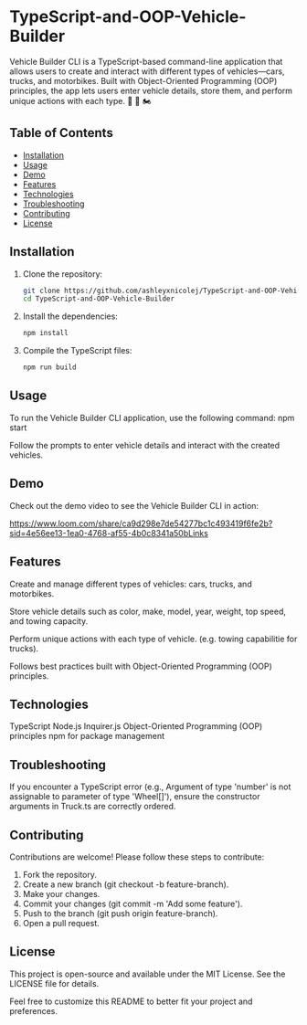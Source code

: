 # TypeScript-and-OOP-Vehicle-Builder

Vehicle Builder CLI is a TypeScript-based command-line application that allows users to create and interact with different types of vehicles—cars, trucks, and motorbikes. Built with Object-Oriented Programming (OOP) principles, the app lets users enter vehicle details, store them, and perform unique actions with each type. 🚗 🚚 🏍️

## Table of Contents

- [Installation](#installation)
- [Usage](#usage)
- [Demo](#demo)
- [Features](#features)
- [Technologies](#technologies)
- [Troubleshooting](#troubleshooting)
- [Contributing](#contributing)
- [License](#license)

## Installation

1. Clone the repository:
   ```bash
   git clone https://github.com/ashleyxnicolej/TypeScript-and-OOP-Vehicle-Builder.git
   cd TypeScript-and-OOP-Vehicle-Builder

2. Install the dependencies:
   ```bash
   npm install
   
6. Compile the TypeScript files:
   ```bash
   npm run build


## Usage
To run the Vehicle Builder CLI application, use the following command:
npm start

 Follow the prompts to enter vehicle details and interact with the created vehicles.


## Demo
Check out the demo video to see the Vehicle Builder CLI in action:

https://www.loom.com/share/ca9d298e7de54277bc1c493419f6fe2b?sid=4e56ee13-1ea0-4768-af55-4b0c8341a50bLinks


## Features
Create and manage different types of vehicles: cars, trucks, and motorbikes.

Store vehicle details such as color, make, model, year, weight, top speed, and towing capacity.

Perform unique actions with each type of vehicle. (e.g. towing capabilitie for trucks). 

Follows best practices built with Object-Oriented Programming (OOP) principles.


## Technologies
TypeScript
Node.js
Inquirer.js
Object-Oriented Programming (OOP) principles
npm for package management


## Troubleshooting
If you encounter a TypeScript error (e.g., Argument of type 'number' is not assignable to parameter of type 'Wheel[]'), ensure the constructor arguments in Truck.ts are correctly ordered.


## Contributing
Contributions are welcome! Please follow these steps to contribute:
 1. Fork the repository.
 2. Create a new branch (git checkout -b feature-branch).
 3. Make your changes.
 4. Commit your changes (git commit -m 'Add some feature').
 5. Push to the branch (git push origin feature-branch).
 6. Open a pull request.


## License
This project is open-source and available under the MIT License. See the LICENSE file for details.


Feel free to customize this README to better fit your project and preferences.
